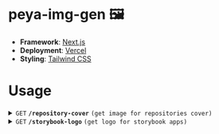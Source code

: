 # peya-img-gen 🖼

- **Framework**: [Next.js](https://nextjs.org)
- **Deployment**: [Vercel](https://vercel.com)
- **Styling**: [Tailwind CSS](https://tailwindcss.com)

# Usage

<details>
 <summary><code>GET</code> <code><b>/repository-cover</b></code> <code>(get image for repositories cover)</code></summary>

##### Query Parameters

> | name       | type     | data type |
> | ---------- | -------- | --------- |
> | `title`    | required | string    |
> | `subtitle` | required | string    |

##### Responses

> | http code | content-type | response        |
> | --------- | ------------ | --------------- |
> | `200`     | `image/png`  | generated image |

##### Example URL

- https://peya-img-gen.app/repository-cover?title=React%20OCTA&subtitle=Q-Commerce%20Tribe

</details>

<details>
 <summary><code>GET</code> <code><b>/storybook-logo</b></code> <code>(get logo for storybook apps)</code></summary>

##### Query Parameters

> | name        | type     | data type |
> | ----------- | -------- | --------- |
> | `undertext` | required | string    |
> | `fontSize`  | optional | number    |
> | `width`     | optional | number    |
> | `height`    | optional | number    |

##### Responses

> | http code | content-type | response        |
> | --------- | ------------ | --------------- |
> | `200`     | `image/png`  | generated image |

##### Example URL

- https://peya-img-gen.app/storybook-logo?undertext=groceries-react-app-layout

</details>
